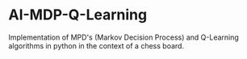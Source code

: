 # AI-MDP-Q-Learning

Implementation of MPD's (Markov Decision Process) and Q-Learning algorithms in python in the context of a chess board.
